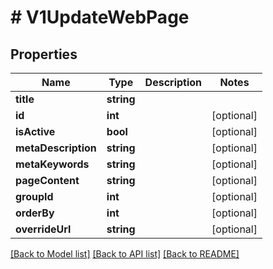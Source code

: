 # # V1UpdateWebPage

## Properties

Name | Type | Description | Notes
------------ | ------------- | ------------- | -------------
**title** | **string** |  |
**id** | **int** |  | [optional]
**isActive** | **bool** |  | [optional]
**metaDescription** | **string** |  | [optional]
**metaKeywords** | **string** |  | [optional]
**pageContent** | **string** |  | [optional]
**groupId** | **int** |  | [optional]
**orderBy** | **int** |  | [optional]
**overrideUrl** | **string** |  | [optional]

[[Back to Model list]](../../README.md#models) [[Back to API list]](../../README.md#endpoints) [[Back to README]](../../README.md)
